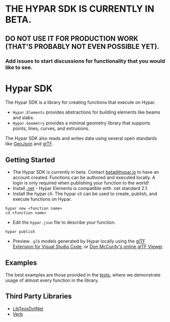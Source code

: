# THE HYPAR SDK IS CURRENTLY IN BETA.
## DO NOT USE IT FOR PRODUCTION WORK (THAT'S PROBABLY NOT EVEN POSSIBLE YET). 
### Add issues to start discussions for functionality that you would like to see.

# Hypar SDK
The Hypar SDK is a library for creating functions that execute on Hypar.

- `Hypar.Elements` provides abstractions for building elements like beams and slabs.
- `Hypar.Geometry` provides a minimal geometry library that supports points, lines, curves, and extrusions.

The Hypar SDK also reads and writes data using several open standards like [GeoJson](http://geojson.org/) and [glTF](https://www.khronos.org/gltf/).

## Getting Started
- The Hypar SDK is currently in beta. Contact beta@hypar.io to have an account created. Functions can be authored and executed locally. A login is only required when publishing your function to the world!
- Install [.net](https://www.microsoft.com/net/) - Hypar Elements is compatible with .net standard 2.1.
- Install the hypar cli. The hypar cli can be used to create, publish, and execute functions on Hypar.
```
hypar new <function name>
cd <function name>
```
- Edit the `hypar.json` file to describe your function.
```
hypar publish
```
- Preview `.glb` models generated by Hypar locally using the [glTF Extension for Visual Studio Code](https://github.com/AnalyticalGraphicsInc/gltf-vscode), or [Don McCurdy's online glTF Viewer](https://gltf-viewer.donmccurdy.com/).

## Examples
The best examples are those provided in the [tests](https://github.com/hypar-io/elements/tree/master/test), where we demonstrate usage of almost every function in the library.

## Third Party Libraries

- [LibTessDotNet](https://github.com/speps/LibTessDotNet)  
- [Verb](https://github.com/pboyer/verb)
